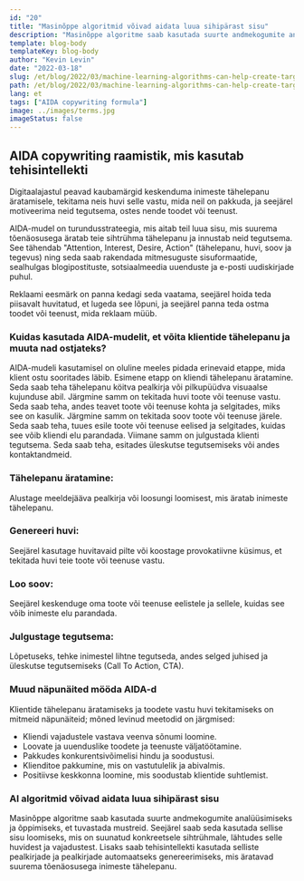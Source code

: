 ```yaml
---
id: "20"
title: "Masinõppe algoritmid võivad aidata luua sihipärast sisu"
description: "Masinõppe algoritme saab kasutada suurte andmekogumite analüüsimiseks ja õppimiseks, et tuvastada mustreid. Seejärel saab seda kasutada sellise sisu loomiseks, mis on suunatud konkreetsele sihtrühmale tema huvide alusel. Masinõppe abil saavad ettevõtted luua sisu, mis on nende klientidele asjakohasem ja aitab suurendada müüki."
template: blog-body
templateKey: blog-body
author: "Kevin Levin"
date: "2022-03-18"
slug: /et/blog/2022/03/machine-learning-algorithms-can-help-create-targeted-content
path: /et/blog/2022/03/machine-learning-algorithms-can-help-create-targeted-content
lang: et
tags: ["AIDA copywriting formula"]
image: ../images/terms.jpg
imageStatus: false
---
```


## AIDA copywriting raamistik, mis kasutab tehisintellekti

Digitaalajastul peavad kaubamärgid keskenduma inimeste tähelepanu äratamisele, tekitama neis huvi selle vastu, mida neil on pakkuda, ja seejärel motiveerima neid tegutsema, ostes nende toodet või teenust.

AIDA-mudel on turundusstrateegia, mis aitab teil luua sisu, mis suurema tõenäosusega äratab teie sihtrühma tähelepanu ja innustab neid tegutsema. See tähendab "Attention, Interest, Desire, Action" (tähelepanu, huvi, soov ja tegevus) ning seda saab rakendada mitmesuguste sisuformaatide, sealhulgas blogipostituste, sotsiaalmeedia uuenduste ja e-posti uudiskirjade puhul.

Reklaami eesmärk on panna kedagi seda vaatama, seejärel hoida teda piisavalt huvitatud, et lugeda see lõpuni, ja seejärel panna teda ostma toodet või teenust, mida reklaam müüb.

### Kuidas kasutada AIDA-mudelit, et võita klientide tähelepanu ja muuta nad ostjateks?

AIDA-mudeli kasutamisel on oluline meeles pidada erinevaid etappe, mida klient ostu sooritades läbib. Esimene etapp on kliendi tähelepanu äratamine. Seda saab teha tähelepanu köitva pealkirja või pilkupüüdva visuaalse kujunduse abil. Järgmine samm on tekitada huvi toote või teenuse vastu. Seda saab teha, andes teavet toote või teenuse kohta ja selgitades, miks see on kasulik. Järgmine samm on tekitada soov toote või teenuse järele. Seda saab teha, tuues esile toote või teenuse eelised ja selgitades, kuidas see võib kliendi elu parandada. Viimane samm on julgustada klienti tegutsema. Seda saab teha, esitades üleskutse tegutsemiseks või andes kontaktandmeid.

### Tähelepanu äratamine:

Alustage meeldejääva pealkirja või loosungi loomisest, mis äratab inimeste tähelepanu.

### Genereeri huvi:

Seejärel kasutage huvitavaid pilte või koostage provokatiivne küsimus, et tekitada huvi teie toote või teenuse vastu.

### Loo soov:

Seejärel keskenduge oma toote või teenuse eelistele ja sellele, kuidas see võib inimeste elu parandada.

### Julgustage tegutsema:

Lõpetuseks, tehke inimestel lihtne tegutseda, andes selged juhised ja üleskutse tegutsemiseks (Call To Action, CTA).

### Muud näpunäited mööda AIDA-d

Klientide tähelepanu äratamiseks ja toodete vastu huvi tekitamiseks on mitmeid näpunäiteid; mõned levinud meetodid on järgmised:

- Kliendi vajadustele vastava veenva sõnumi loomine.
- Loovate ja uuenduslike toodete ja teenuste väljatöötamine.
- Pakkudes konkurentsivõimelisi hindu ja soodustusi.
- Klienditoe pakkumine, mis on vastutulelik ja abivalmis.
- Positiivse keskkonna loomine, mis soodustab klientide suhtlemist.

### AI algoritmid võivad aidata luua sihipärast sisu

Masinõppe algoritme saab kasutada suurte andmekogumite analüüsimiseks ja õppimiseks, et tuvastada mustreid. Seejärel saab seda kasutada sellise sisu loomiseks, mis on suunatud konkreetsele sihtrühmale, lähtudes selle huvidest ja vajadustest. Lisaks saab tehisintellekti kasutada selliste pealkirjade ja pealkirjade automaatseks genereerimiseks, mis äratavad suurema tõenäosusega inimeste tähelepanu.

